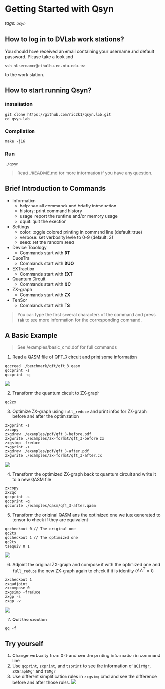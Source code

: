 # Getting Started with Qsyn
###### tags: `qsyn`
## How to log in to DVLab work stations?

You should have received an email containing your username and default password. Please take a look and 
```shell!
ssh <Username>@cthulhu.ee.ntu.edu.tw
```
to the work station.

## How to start running Qsyn?
### Installation
```shell!
git clone https://github.com/ric2k1/qsyn.lab.git
cd qsyn.lab
```

### Compilation
```shell!
make -j16
```

### Run
```shell!
./qsyn
```

> Read ./README.md for more information if you have any question.

## Brief Introduction to Commands

* Information
    * help: see all commands and briefly introduction
    * history: print command history
    * usage: report the runtime and/or memory usage
    * qquit: quit the exection
* Settings
    * color: toggle colored printing in command line (default: true)
    * verbose: set verbosity levle to 0-9 (default: 3)
    * seed: set the random seed
* Device Topology
    * Commands start with **DT**
* DuosTra
    * Commands start with **DUO**
* EXTraction
    * Commands start with **EXT**
* Quantum Circuit
    * Commands start with **QC**
* ZX-graph
    * Commands start with **ZX**
* TenSor
    * Commands start with **TS**

> You can type the first several characters of the command and press **`Tab`** to see more information for the corresponding command.

## A Basic Example

> See /examples/basic_cmd.dof for full commands

1. Read a QASM file of QFT_3 circuit and print some information
```
qccread ./benchmark/qft/qft_3.qasm 
qccprint -s
qccprint -q
```

![](https://hackmd.io/_uploads/BJccpspB3.png)


2. Transform the quantum circuit to ZX-graph
```
qc2zx
```

3. Optimize ZX-graph using `full_reduce` and print infos for ZX-graph before and after the optimization

```
zxgprint -s
zxcopy
zxgdraw ./examples/pdf/qft_3-before.pdf
zxgwrite ./examples/zx-format/qft_3-before.zx
zxgsimp -freduce
zxgprint -s
zxgdraw ./examples/pdf/qft_3-after.pdf
zxgwrite ./examples/zx-format/qft_3-after.zx
```

![](https://hackmd.io/_uploads/ByMqRjarh.png)


4. Transform the optimized ZX-graph back to quantum circuit and write it to a new QASM file

```
zxcopy
zx2qc
qccprint -s
qccprint -q
qccwrite ./examples/qasm/qft_3-after.qasm
```

5. Transform the original QASM ans the optimized one we just generated to tensor to check if they are equivalent

```
qccheckout 0 // The original one
qc2ts
qccheckout 1 // The optimized one
qc2ts
tsequiv 0 1
```

![](https://hackmd.io/_uploads/BJ8nRi6H3.png)


6. Adjoint the original ZX-graph and compose it with the optimized one and `full_reduce` the new ZX-graph again to check if it is identity ($AA^{T} = I$)

```
zxcheckout 1
zxgadjoint
zxcompose 0
zxgsimp -freduce
zxgp -s
zxgp -v
```
![](https://hackmd.io/_uploads/rkx-1nprh.png)

7. Quit the exection
```
qq -f
```


## Try yourself
1. Change verbosity from 0-9 and see the printing information in command line
2. Use `qcprint`, `zxprint`, and `tsprint` to see the information of `QCirMgr`, `ZXGraphMgr` and `TSMgr`
3. Use different simplification rules in `zxgsimp` cmd and see the difference before and after those rules.
![](https://hackmd.io/_uploads/ryp2lnTS3.png)





